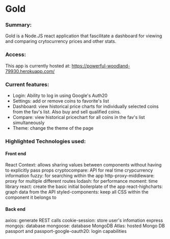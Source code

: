 # Gold

### Summary:
Gold is a Node.JS react application that fascilitate a dashboard for viewing and comparing crytocurrency prices and other stats. 

### Access:
This app is currently hosted at: https://powerful-woodland-79930.herokuapp.com/ 

### Current features:
- Login: Ability to log in using Google's Auth20 
- Settings: add or remove coins to favorite's list
- Dashboard: view historical price charts for individually selected coins from the fav's list. Also buy and sell qualified coins.
- Compare: view historical pricechart for all coins in the fav's list simultaneously
- Theme: change the theme of the page

### Highlighted Technologies used:

#### Front end
React Context: allows sharing values between components without having to explicitly pass props
cryptocompare: API for real time crypcurrency information
fuzzy: for searching within the app
http-proxy-middleware: proxy for multiple different routes
lodash: for performance
moment: time library
react: create the basic initial boilerplate of the app
react-highcharts: graph data from the API
styled-components: keep all CSS within the component it belongs to

#### Back end
axios: generate REST calls
cookie-session: store user's infomation
express
mongojs: database
mongoose: database
MongoDB Atlas: hosted Mongo DB
passport and passport-google-oauth20: login capabilities



